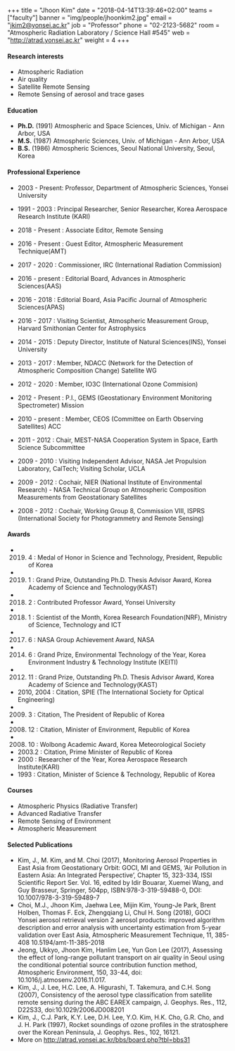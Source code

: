 +++
title = "Jhoon Kim"
date = "2018-04-14T13:39:46+02:00"
teams = ["faculty"]
banner = "img/people/jhoonkim2.jpg"
email = "jkim2@yonsei.ac.kr"
job = "Professor"
phone = "02-2123-5682"
room = "Atmospheric Radiation Laboratory / Science Hall #545"
web = "http://atrad.yonsei.ac.kr"
weight = 4
+++

#### Research interests
+ Atmospheric Radiation
+ Air quality
+ Satellite Remote Sensing
+ Remote Sensing of aerosol and trace gases

#### Education
+ **Ph.D.** (1991) Atmospheric and Space Sciences, Univ. of Michigan - Ann Arbor, USA
+ **M.S.** (1987)  Atmospheric Sciences, Univ. of Michigan - Ann Arbor, USA
+ **B.S.** (1986)  Atmospheric Sciences, Seoul National University, Seoul, Korea

#### Professional Experience
+ 2003 - Present:  Professor, Department of Atmospheric Sciences, Yonsei University
+ 1991 - 2003    :   Principal Researcher, Senior Researcher, Korea Aerospace Research Institute (KARI)

+ 2018 - Present  : Associate Editor, Remote Sensing
+ 2016 - Present  : Guest Editor, Atmospheric Measurement Technique(AMT)
+ 2017 - 2020    :   Commissioner, IRC (International Radiation Commission)
+ 2016 - present      :   Editorial Board, Advances in Atmospheric Sciences(AAS)
+ 2016 - 2018    : Editorial Board, Asia Pacific Journal of Atmospheric Sciences(APAS)
+ 2016 - 2017    : Visiting Scientist, Atmospheric Measurement Group, Harvard Smithonian Center for Astrophysics
+ 2014 - 2015    :   Deputy Director, Institute of Natural Sciences(INS), Yonsei University
+ 2013 - 2017    :   Member, NDACC (Network for the Detection of Atmospheric Composition Change) Satellite WG
+ 2012 - 2020    :   Member,  IO3C (International Ozone Commision)
+ 2012 - Present :  P.I., GEMS (Geostationary Environment Monitoring Spectrometer) Mission
+ 2010 - present     :   Member,  CEOS (Committee on Earth Observing Satellites) ACC
+ 2011 - 2012    :   Chair, MEST-NASA Cooperation System in Space, Earth Science Subcommittee
+ 2009 - 2010    :  Visiting Independent Advisor, NASA Jet Propulsion Laboratory, CalTech; Visiting Scholar, UCLA
+ 2009 - 2012    :  Cochair, NIER (National Institute of Environmental Research) - NASA Technical Group on Atmospheric Composition Measurements
                             from Geostationary Satellites
+ 2008 - 2012    :  Cochair, Working Group 8, Commission VIII, ISPRS (International Society for Photogrammetry and Remote Sensing)


#### Awards
+ 2019. 4        :       Medal of Honor in Science and Technology, President, Republic of Korea
+ 2019. 1        :       Grand Prize,  Outstanding Ph.D. Thesis Advisor Award, Korea Academy of Science and Technology(KAST)
+ 2018. 2        :       Contributed Professor Award, Yonsei University
+ 2018. 1        :       Scientist of the Month, Korea Research Foundation(NRF), Ministry of Science, Technology and ICT
+ 2017. 6        :       NASA Group Achievement Award, NASA
+ 2014. 6        :       Grand Prize, Environmental Technology of the Year, Korea Environment Industry & Technology Institute (KEITI)   
+ 2012. 11       :      Grand Prize,  Outstanding Ph.D. Thesis Advisor Award, Korea Academy of Science and Technology(KAST)
+ 2010, 2004   :      Citation, SPIE (The International Society for Optical Engineering)
+ 2009. 3        :       Citation, The President of Republic of Korea
+ 2008. 12       :      Citation, Minister of Environment, Republic of Korea
+ 2008. 10       :      Wolbong Academic Award, Korea Meteorological Society
+ 2003.2         :       Citation, Prime Minister of Republic of Korea
+ 2000           :        Researcher of the Year, Korea Aerospace Research Institute(KARI)
+ 1993           :        Citation, Minister of Science & Technology, Republic of Korea

#### Courses
+ Atmospheric Physics (Radiative Transfer)
+ Advanced Radiative Transfer
+ Remote Sensing of Environment
+ Atmospheric Measurement

#### Selected Publications

+ Kim, J., M. Kim, and M. Choi (2017), Monitoring Aerosol Properties in East Asia from Geostationary Orbit: GOCI, MI and GEMS, ‘Air Pollution in Eastern Asia: An Integrated Perspective’, Chapter 15, 323-334, ISSI Scientific Report Ser. Vol. 16, edited by Idir Bouarar, Xuemei Wang, and Guy Brasseur, Springer, 504pp, ISBN:978-3-319-59488-0, DOI: 10.1007/978-3-319-59489-7
+ Choi, M.J., Jhoon Kim, Jaehwa Lee, Mijin Kim, Young-Je Park, Brent Holben, Thomas F. Eck, Zhengqiang Li, Chul H. Song (2018), GOCI Yonsei aerosol retrieval version 2 aerosol products: improved algorithm description and error analysis with uncertainty estimation from 5-year validation over East Asia, Atmospheric Measurement Technique, 11, 385-408 10.5194/amt-11-385-2018
+ Jeong, Ukkyo, Jhoon Kim, Hanlim Lee, Yun Gon Lee (2017), Assessing the effect of long-range pollutant transport on air quality in Seoul using the conditional potential source contribution function method, Atmospheric Environment, 150, 33-44, doi: 10.1016/j.atmosenv.2016.11.017.
+ Kim, J., J. Lee, H.C. Lee, A. Higurashi, T. Takemura, and C.H. Song (2007), Consistency of the aerosol type classification from satellite remote sensing during the ABC EAREX campaign, J. Geophys. Res., 112, D22S33, doi:10.1029/2006JD008201
+ Kim, J., C.J. Park, K.Y. Lee, D.H. Lee, Y.O. Kim, H.K. Cho, G.R. Cho, and J. H. Park (1997), Rocket soundings of ozone profiles in the stratosphere over the Korean Peninsula, J. Geophys. Res., 102, 16121.
+ More on http://atrad.yonsei.ac.kr/bbs/board.php?tbl=bbs31
